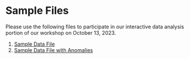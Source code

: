 # Sample Files

Please use the following files to participate in our interactive data analysis portion of our workshop on October 13, 2023.

1. [Sample Data File](./workshops/assets/sample_electronics_data.csv)
2. [Sample Data File with Anomalies](./workshops/assets/sample_electronics_data_with_anomalies.csv)
